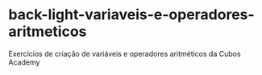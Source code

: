 # back-light-variaveis-e-operadores-aritmeticos
Exercícios de criação de variáveis e operadores aritméticos da Cubos Academy
